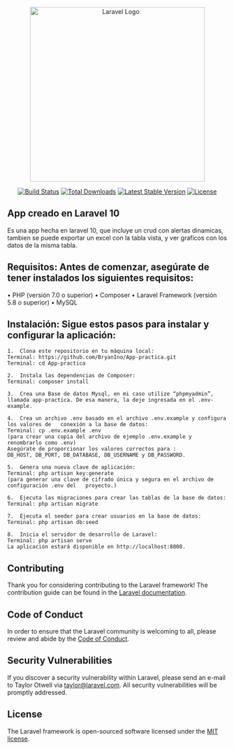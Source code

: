 <p align="center"><a href="https://laravel.com" target="_blank"><img src="https://raw.githubusercontent.com/laravel/art/master/logo-lockup/5%20SVG/2%20CMYK/1%20Full%20Color/laravel-logolockup-cmyk-red.svg" width="400" alt="Laravel Logo"></a></p>

<p align="center">
<a href="https://github.com/laravel/framework/actions"><img src="https://github.com/laravel/framework/workflows/tests/badge.svg" alt="Build Status"></a>
<a href="https://packagist.org/packages/laravel/framework"><img src="https://img.shields.io/packagist/dt/laravel/framework" alt="Total Downloads"></a>
<a href="https://packagist.org/packages/laravel/framework"><img src="https://img.shields.io/packagist/v/laravel/framework" alt="Latest Stable Version"></a>
<a href="https://packagist.org/packages/laravel/framework"><img src="https://img.shields.io/packagist/l/laravel/framework" alt="License"></a>
</p>

## App creado en Laravel 10

Es una app hecha en laravel 10, que incluye un crud con alertas dinamicas, tambien se puede exportar un excel con la tabla vista, y ver graficos con los datos de la misma tabla.

## Requisitos: Antes de comenzar, asegúrate de tener instalados los siguientes requisitos:

•	PHP (versión 7.0 o superior)
•	Composer
•	Laravel Framework (versión 5.8 o superior)
•	MySQL

## Instalación: Sigue estos pasos para instalar y configurar la aplicación:
    
    1.	Clona este repositorio en tu máquina local:
    Terminal: https://github.com/BryanIno/App-practica.git
    Terminal: cd App-practica 
    
    2.	Instala las dependencias de Composer:
    Terminal: composer install 
    
    3.	Crea una Base de datos Mysql, en mi caso utilize “phpmyadmin”, llamada app-practica. De esa manera, la deje ingresada en el .env-example. 
    
    4.	Crea un archivo .env basado en el archivo .env.example y configura los valores de   conexión a la base de datos:
    Terminal: cp .env.example .env 
    (para crear una copia del archivo de ejemplo .env.example y renombrarlo como .env)
    Asegúrate de proporcionar los valores correctos para :
    DB_HOST, DB_PORT, DB_DATABASE, DB_USERNAME y DB_PASSWORD.
    
    5.	Genera una nueva clave de aplicación:
    Terminal: php artisan key:generate 
    (para generar una clave de cifrado única y segura en el archivo de configuración .env del   proyecto.)
    
    6.	Ejecuta las migraciones para crear las tablas de la base de datos:
    Terminal: php artisan migrate 
    
    7.	Ejecuta el seeder para crear usuarios en la base de datos:
    Terminal: php artisan db:seed
    
    8.	Inicia el servidor de desarrollo de Laravel:
    Terminal: php artisan serve
    La aplicación estará disponible en http://localhost:8000.


## Contributing

Thank you for considering contributing to the Laravel framework! The contribution guide can be found in the [Laravel documentation](https://laravel.com/docs/contributions).

## Code of Conduct

In order to ensure that the Laravel community is welcoming to all, please review and abide by the [Code of Conduct](https://laravel.com/docs/contributions#code-of-conduct).

## Security Vulnerabilities

If you discover a security vulnerability within Laravel, please send an e-mail to Taylor Otwell via [taylor@laravel.com](mailto:taylor@laravel.com). All security vulnerabilities will be promptly addressed.

## License

The Laravel framework is open-sourced software licensed under the [MIT license](https://opensource.org/licenses/MIT).
